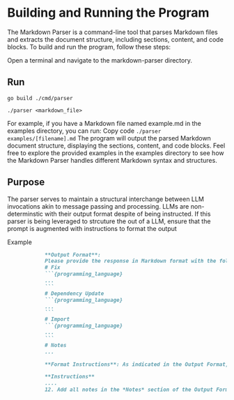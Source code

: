 # Building and Running the Program
The Markdown Parser is a command-line tool that parses Markdown files and extracts the document structure, including sections, content, and code blocks. To build and run the program, follow these steps:

Open a terminal and navigate to the markdown-parser directory.

## Run

```go build ./cmd/parser```

```./parser <markdown_file>```

For example, if you have a Markdown file named example.md in the examples directory, you can run:
Copy code ```./parser examples/[filename].md```
The program will output the parsed Markdown document structure, displaying the sections, content, and code blocks.
Feel free to explore the provided examples in the examples directory to see how the Markdown Parser handles different Markdown syntax and structures.

## Purpose 
The parser serves to maintain a structural interchange between LLM invocations akin to message passing and processing. 
LLMs are non-determinstic with their output format despite of being instructed.
If this parser is being leveraged to strcuture the out of a LLM, ensure that the prompt is augmented with instructions to format the output

Example
```md
            **Output Format**: 
            Please provide the response in Markdown format with the following structure:
            # Fix
            ```{programming_language}
            ...
            ```
            # Dependency Update
            ```{programming_language}
            ...
            ```
            # Import
            ```{programming_language}
            ...
            ```
            # Notes
            ...

            **Format Instructions**: As indicated in the Output Format, format the response output as a markdown object. The object should have five fields: Fix (output created only in code-block section), Dependency Update (output created only in code-block section and no comments, headers in this section), Import (output created only in code-block section) and Notes (created only in content section). No other comments, headers and descriptions are allowed in the output.

            **Instructions**
            ....
            12. Add all notes in the *Notes* section of the Output Format above. Review the notes for repetition. Remove any duplicate or repetitive notes. Aim for a concise set of unique, insightful notes.


```
